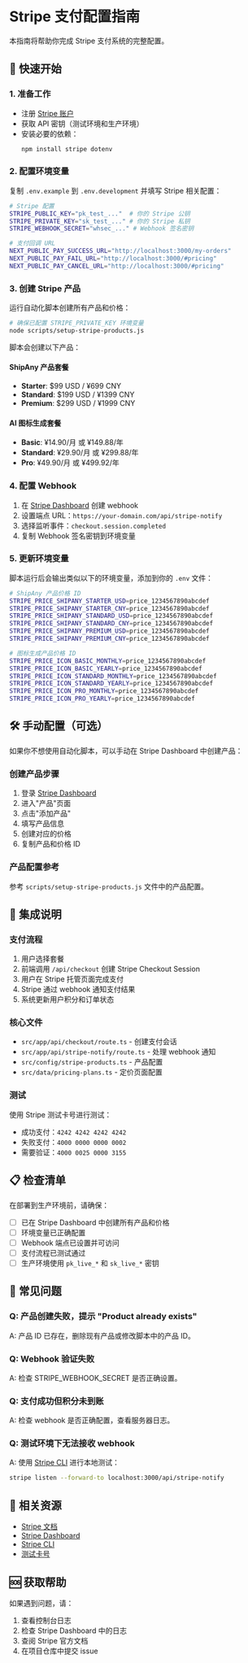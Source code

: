 # Stripe 支付配置指南

本指南将帮助你完成 Stripe 支付系统的完整配置。

## 🚀 快速开始

### 1. 准备工作

- 注册 [Stripe 账户](https://dashboard.stripe.com/register)
- 获取 API 密钥（测试环境和生产环境）
- 安装必要的依赖：
  ```bash
  npm install stripe dotenv
  ```

### 2. 配置环境变量

复制 `.env.example` 到 `.env.development` 并填写 Stripe 相关配置：

```bash
# Stripe 配置
STRIPE_PUBLIC_KEY="pk_test_..."  # 你的 Stripe 公钥
STRIPE_PRIVATE_KEY="sk_test_..." # 你的 Stripe 私钥
STRIPE_WEBHOOK_SECRET="whsec_..." # Webhook 签名密钥

# 支付回调 URL
NEXT_PUBLIC_PAY_SUCCESS_URL="http://localhost:3000/my-orders"
NEXT_PUBLIC_PAY_FAIL_URL="http://localhost:3000/#pricing"
NEXT_PUBLIC_PAY_CANCEL_URL="http://localhost:3000/#pricing"
```

### 3. 创建 Stripe 产品

运行自动化脚本创建所有产品和价格：

```bash
# 确保已配置 STRIPE_PRIVATE_KEY 环境变量
node scripts/setup-stripe-products.js
```

脚本会创建以下产品：

#### ShipAny 产品套餐
- **Starter**: $99 USD / ¥699 CNY
- **Standard**: $199 USD / ¥1399 CNY  
- **Premium**: $299 USD / ¥1999 CNY

#### AI 图标生成套餐
- **Basic**: ¥14.90/月 或 ¥149.88/年
- **Standard**: ¥29.90/月 或 ¥299.88/年
- **Pro**: ¥49.90/月 或 ¥499.92/年

### 4. 配置 Webhook

1. 在 [Stripe Dashboard](https://dashboard.stripe.com/webhooks) 创建 webhook
2. 设置端点 URL：`https://your-domain.com/api/stripe-notify`
3. 选择监听事件：`checkout.session.completed`
4. 复制 Webhook 签名密钥到环境变量

### 5. 更新环境变量

脚本运行后会输出类似以下的环境变量，添加到你的 `.env` 文件：

```bash
# ShipAny 产品价格 ID
STRIPE_PRICE_SHIPANY_STARTER_USD=price_1234567890abcdef
STRIPE_PRICE_SHIPANY_STARTER_CNY=price_1234567890abcdef
STRIPE_PRICE_SHIPANY_STANDARD_USD=price_1234567890abcdef
STRIPE_PRICE_SHIPANY_STANDARD_CNY=price_1234567890abcdef
STRIPE_PRICE_SHIPANY_PREMIUM_USD=price_1234567890abcdef
STRIPE_PRICE_SHIPANY_PREMIUM_CNY=price_1234567890abcdef

# 图标生成产品价格 ID
STRIPE_PRICE_ICON_BASIC_MONTHLY=price_1234567890abcdef
STRIPE_PRICE_ICON_BASIC_YEARLY=price_1234567890abcdef
STRIPE_PRICE_ICON_STANDARD_MONTHLY=price_1234567890abcdef
STRIPE_PRICE_ICON_STANDARD_YEARLY=price_1234567890abcdef
STRIPE_PRICE_ICON_PRO_MONTHLY=price_1234567890abcdef
STRIPE_PRICE_ICON_PRO_YEARLY=price_1234567890abcdef
```

## 🛠️ 手动配置（可选）

如果你不想使用自动化脚本，可以手动在 Stripe Dashboard 中创建产品：

### 创建产品步骤

1. 登录 [Stripe Dashboard](https://dashboard.stripe.com)
2. 进入"产品"页面
3. 点击"添加产品"
4. 填写产品信息
5. 创建对应的价格
6. 复制产品和价格 ID

### 产品配置参考

参考 `scripts/setup-stripe-products.js` 文件中的产品配置。

## 🔧 集成说明

### 支付流程

1. 用户选择套餐
2. 前端调用 `/api/checkout` 创建 Stripe Checkout Session
3. 用户在 Stripe 托管页面完成支付
4. Stripe 通过 webhook 通知支付结果
5. 系统更新用户积分和订单状态

### 核心文件

- `src/app/api/checkout/route.ts` - 创建支付会话
- `src/app/api/stripe-notify/route.ts` - 处理 webhook 通知
- `src/config/stripe-products.ts` - 产品配置
- `src/data/pricing-plans.ts` - 定价页面配置

### 测试

使用 Stripe 测试卡号进行测试：
- 成功支付：`4242 4242 4242 4242`
- 失败支付：`4000 0000 0000 0002`
- 需要验证：`4000 0025 0000 3155`

## 📋 检查清单

在部署到生产环境前，请确保：

- [ ] 已在 Stripe Dashboard 中创建所有产品和价格
- [ ] 环境变量已正确配置
- [ ] Webhook 端点已设置并可访问
- [ ] 支付流程已测试通过
- [ ] 生产环境使用 `pk_live_*` 和 `sk_live_*` 密钥

## 🚨 常见问题

### Q: 产品创建失败，提示 "Product already exists"
A: 产品 ID 已存在，删除现有产品或修改脚本中的产品 ID。

### Q: Webhook 验证失败
A: 检查 STRIPE_WEBHOOK_SECRET 是否正确设置。

### Q: 支付成功但积分未到账
A: 检查 webhook 是否正确配置，查看服务器日志。

### Q: 测试环境下无法接收 webhook
A: 使用 [Stripe CLI](https://stripe.com/docs/stripe-cli) 进行本地测试：
```bash
stripe listen --forward-to localhost:3000/api/stripe-notify
```

## 🔗 相关资源

- [Stripe 文档](https://stripe.com/docs)
- [Stripe Dashboard](https://dashboard.stripe.com)
- [Stripe CLI](https://stripe.com/docs/stripe-cli)
- [测试卡号](https://stripe.com/docs/testing#cards)

## 🆘 获取帮助

如果遇到问题，请：
1. 查看控制台日志
2. 检查 Stripe Dashboard 中的日志
3. 查阅 Stripe 官方文档
4. 在项目仓库中提交 issue